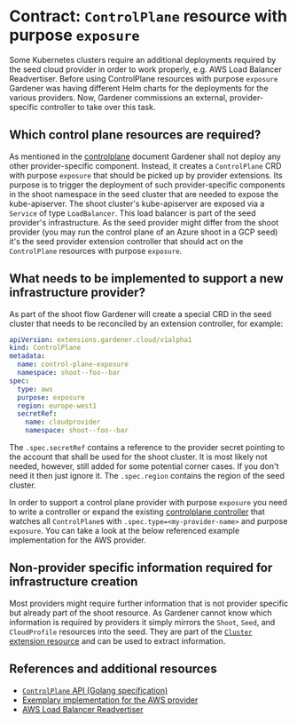 # Contract: `ControlPlane` resource with purpose `exposure`

Some Kubernetes clusters require an additional deployments required by the seed cloud provider in order to work properly, e.g. AWS Load Balancer Readvertiser.
Before using ControlPlane resources with purpose `exposure` Gardener was having different Helm charts for the deployments for the various providers.
Now, Gardener commissions an external, provider-specific controller to take over this task.

## Which control plane resources are required?

As mentioned in the [controlplane](controlplane.md) document Gardener shall not deploy any other provider-specific component.
Instead, it creates a `ControlPlane` CRD with purpose `exposure` that should be picked up by provider extensions.
Its purpose is to trigger the deployment of such provider-specific components in the shoot namespace in the seed cluster that are needed to expose the kube-apiserver.
The shoot cluster's kube-apiserver are exposed via a `Service` of type `LoadBalancer`. This load balancer is part of the seed provider's infrastructure. As the seed provider might differ from the shoot provider (you may run the control plane of an Azure shoot in a GCP seed) it's the seed provider extension controller that should act on the `ControlPlane` resources with purpose `exposure`.

## What needs to be implemented to support a new infrastructure provider?

As part of the shoot flow Gardener will create a special CRD in the seed cluster that needs to be reconciled by an extension controller, for example:

```yaml
apiVersion: extensions.gardener.cloud/v1alpha1
kind: ControlPlane
metadata:
  name: control-plane-exposure
  namespace: shoot--foo--bar
spec:
  type: aws
  purpose: exposure
  region: europe-west1
  secretRef:
    name: cloudprovider
    namespace: shoot--foo--bar
```

The `.spec.secretRef` contains a reference to the provider secret pointing to the account that shall be used for the shoot cluster.
It is most likely not needed, however, still added for some potential corner cases.
If you don't need it then just ignore it.
The `.spec.region` contains the region of the seed cluster.

In order to support a control plane provider with purpose `exposure` you need to write a controller or expand the existing [controlplane controller](controlplane.md) that watches all `ControlPlane`s with `.spec.type=<my-provider-name>` and purpose `exposure`.
You can take a look at the below referenced example implementation for the AWS provider.

## Non-provider specific information required for infrastructure creation

Most providers might require further information that is not provider specific but already part of the shoot resource.
As Gardener cannot know which information is required by providers it simply mirrors the `Shoot`, `Seed`, and `CloudProfile` resources into the seed.
They are part of the [`Cluster` extension resource](cluster.md) and can be used to extract information.

## References and additional resources

* [`ControlPlane` API (Golang specification)](../../pkg/apis/extensions/v1alpha1/types_controlplane.go)
* [Exemplary implementation for the AWS provider](https://github.com/gardener/gardener-extension-provider-aws/tree/master/pkg/controller/controlplane)
* [AWS Load Balancer Readvertiser](https://github.com/gardener/aws-lb-readvertiser)
